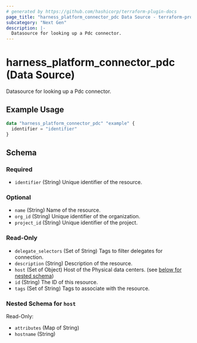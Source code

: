 ```yaml
---
# generated by https://github.com/hashicorp/terraform-plugin-docs
page_title: "harness_platform_connector_pdc Data Source - terraform-provider-harness"
subcategory: "Next Gen"
description: |-
  Datasource for looking up a Pdc connector.
---
```


# harness_platform_connector_pdc (Data Source)

Datasource for looking up a Pdc connector.

## Example Usage

```terraform
data "harness_platform_connector_pdc" "example" {
  identifier = "identifier"
}
```

<!-- schema generated by tfplugindocs -->
## Schema

### Required

- `identifier` (String) Unique identifier of the resource.

### Optional

- `name` (String) Name of the resource.
- `org_id` (String) Unique identifier of the organization.
- `project_id` (String) Unique identifier of the project.

### Read-Only

- `delegate_selectors` (Set of String) Tags to filter delegates for connection.
- `description` (String) Description of the resource.
- `host` (Set of Object) Host of the Physical data centers. (see [below for nested schema](#nestedatt--host))
- `id` (String) The ID of this resource.
- `tags` (Set of String) Tags to associate with the resource.

<a id="nestedatt--host"></a>
### Nested Schema for `host`

Read-Only:

- `attributes` (Map of String)
- `hostname` (String)
